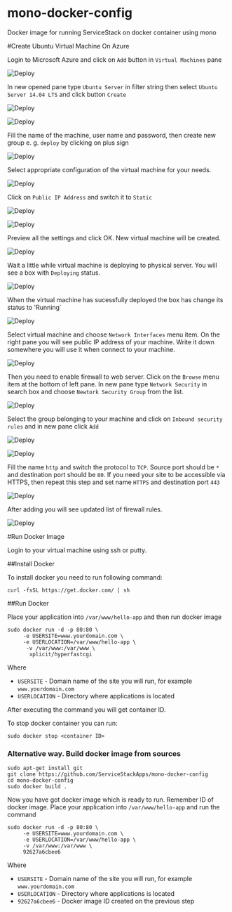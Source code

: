 # mono-docker-config
Docker image for running ServiceStack on docker container using mono

#Create Ubuntu Virtual Machine On Azure

Login to Microsoft Azure and click on `Add` button in `Virtual Machines` pane

![Deploy](https://github.com/ServiceStackApps/mono-server-config/blob/master/images/0-create-azure-1.png)

In new opened pane type `Ubuntu Server` in filter string then select `Ubuntu Server 14.04 LTS` and click button `Create`

![Deploy](https://github.com/ServiceStackApps/mono-server-config/blob/master/images/0-create-azure-2.png)

![Deploy](https://github.com/ServiceStackApps/mono-server-config/blob/master/images/0-create-azure-3.png)

Fill the name of the machine, user name and password, then create new group e. g. `deploy` by clicking on plus sign

![Deploy](https://github.com/ServiceStackApps/mono-server-config/blob/master/images/0-create-azure-4.png)

Select appropriate configuration of the virtual machine for your needs.

![Deploy](https://github.com/ServiceStackApps/mono-server-config/blob/master/images/0-create-azure-5.png)

Click on `Public IP Address` and switch it to `Static`

![Deploy](https://github.com/ServiceStackApps/mono-server-config/blob/master/images/0-create-azure-6.png)

![Deploy](https://github.com/ServiceStackApps/mono-server-config/blob/master/images/0-create-azure-7.png)

Preview all the settings and click OK. New virtual machine will be created.

![Deploy](https://github.com/ServiceStackApps/mono-server-config/blob/master/images/0-create-azure-8.png)

Wait a little while virtual machine is deploying to physical server. You will see a box with `Deploying` status.

![Deploy](https://github.com/ServiceStackApps/mono-server-config/blob/master/images/0-create-azure-9.png)

When the virtual machine has sucessfully deployed the box has change its status to 'Running`

![Deploy](https://github.com/ServiceStackApps/mono-server-config/blob/master/images/0-create-azure-10.png)

Select virtual machine and choose `Network Interfaces` menu item. On the right pane you will see public IP address of your machine. Write it down somewhere you will use it when connect to your machine. 

![Deploy](https://github.com/ServiceStackApps/mono-server-config/blob/master/images/0-create-azure-11.png)

Then you need to enable firewall to web server. Click on the `Browse` menu item at the bottom of left pane. In new pane type `Network Security` in search box and choose `Newtork Security Group` from the list.

![Deploy](https://github.com/ServiceStackApps/mono-server-config/blob/master/images/0-create-azure-12.png)

Select the group belonging to your machine and click on `Inbound security rules` and in new pane click `Add`

![Deploy](https://github.com/ServiceStackApps/mono-server-config/blob/master/images/0-create-azure-13.png)

![Deploy](https://github.com/ServiceStackApps/mono-server-config/blob/master/images/0-create-azure-14.png)


Fill the name `http` and switch the protocol to `TCP`. Source port should be `*` and destination port should be `80`. If you need your site to be accessible via HTTPS, then repeat this step and set name `HTTPS` and destination port `443`

![Deploy](https://github.com/ServiceStackApps/mono-server-config/blob/master/images/0-create-azure-15.png)

After adding you will see updated list of firewall rules.

![Deploy](https://github.com/ServiceStackApps/mono-server-config/blob/master/images/0-create-azure-16.png)


#Run Docker Image

Login to your virtual machine using ssh or putty.  

##Install Docker

To install docker you need to run following command:

    curl -fsSL https://get.docker.com/ | sh

##Run Docker

Place your application into `/var/www/hello-app` and then run docker image

    sudo docker run -d -p 80:80 \
         -e USERSITE=www.yourdomain.com \
         -e USERLOCATION=/var/www/hello-app \
          -v /var/www:/var/www \
           xplicit/hyperfastcgi

Where

- `USERSITE` - Domain name of the site you will run, for example `www.yourdomain.com`
- `USERLOCATION` - Directory where applications is located

After executing the command you will get container ID. 

To stop docker container you can run:

    sudo docker stop <container ID>

### Alternative way. Build docker image from sources

    sudo apt-get install git
    git clone https://github.com/ServiceStackApps/mono-docker-config
    cd mono-docker-config
    sudo docker build .
    
Now you have got docker image which is ready to run. Remember ID of docker image. Place your application into `/var/www/hello-app` and run the command 
    
    sudo docker run -d -p 80:80 \
         -e USERSITE=www.yourdomain.com \
         -e USERLOCATION=/var/www/hello-app \
         -v /var/www:/var/www \
         92627a6cbee6

Where 

- `USERSITE` - Domain name of the site you will run, for example `www.yourdomain.com`
- `USERLOCATION` - Directory where applications is located
- `92627a6cbee6` - Docker image ID created on the previous step

